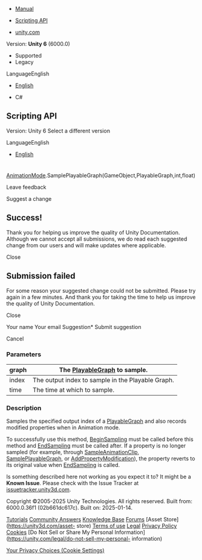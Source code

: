 [ ]()

  * [Manual](../Manual/index.html)
  * [Scripting API](../ScriptReference/index.html)

  * [unity.com](https://unity.com/)

Version: **Unity 6** (6000.0)

  * Supported
  * Legacy

LanguageEnglish

  * [English]()

  * C#

[ ](https://docs.unity3d.com)

## Scripting API

Version: Unity 6 Select a different version

LanguageEnglish

  * [English]()

#
[AnimationMode](AnimationMode.html).SamplePlayableGraph(GameObject,PlayableGraph,int,float)

Leave feedback

Suggest a change

## Success!

Thank you for helping us improve the quality of Unity Documentation. Although
we cannot accept all submissions, we do read each suggested change from our
users and will make updates where applicable.

Close

## Submission failed

For some reason your suggested change could not be submitted. Please <a>try
again</a> in a few minutes. And thank you for taking the time to help us
improve the quality of Unity Documentation.

Close

Your name Your email Suggestion* Submit suggestion

Cancel

[ ]()

### Parameters

graph | The [PlayableGraph](Playables.PlayableGraph.html) to sample.  
---|---  
index | The output index to sample in the Playable Graph.  
time | The time at which to sample.  
  
### Description

Samples the specified output index of a
[PlayableGraph](Playables.PlayableGraph.html) and also records modified
properties when in Animation mode.

To successfully use this method,
[BeginSampling](AnimationMode.BeginSampling.html) must be called before this
method and [EndSampling](AnimationMode.EndSampling.html) must be called after.
If a property is no longer sampled (for example, through
[SampleAnimationClip](AnimationMode.SampleAnimationClip.html),
[SamplePlayableGraph](AnimationMode.SamplePlayableGraph.html), or
[AddPropertyModification](AnimationMode.AddPropertyModification.html)), the
property reverts to its original value when
[EndSampling](AnimationMode.EndSampling.html) is called.

Is something described here not working as you expect it to? It might be a
**Known Issue**. Please check with the Issue Tracker at
[issuetracker.unity3d.com](https://issuetracker.unity3d.com).

Copyright ©2005-2025 Unity Technologies. All rights reserved. Built from:
6000.0.36f1 (02b661dc617c). Built on: 2025-01-14.

[Tutorials](https://unity3d.com/learn) [Community
Answers](https://answers.unity3d.com) [Knowledge
Base](https://support.unity3d.com/hc/en-us)
[Forums](https://forum.unity3d.com) [Asset Store](https://unity3d.com/asset-
store) [Terms of use](https://docs.unity3d.com/Manual/TermsOfUse.html)
[Legal](https://unity.com/legal) [Privacy
Policy](https://unity.com/legal/privacy-policy)
[Cookies](https://unity.com/legal/cookie-policy) [Do Not Sell or Share My
Personal Information](https://unity.com/legal/do-not-sell-my-personal-
information)

[Your Privacy Choices (Cookie Settings)](javascript:void\(0\);)

